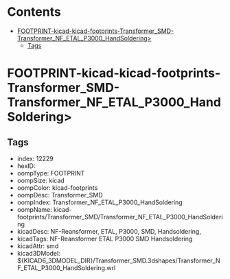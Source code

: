 



Contents
========

* [FOOTPRINT-kicad-kicad-footprints-Transformer_SMD-Transformer_NF_ETAL_P3000_HandSoldering>](#footprint-kicad-kicad-footprints-transformer_smd-transformer_nf_etal_p3000_handsoldering)
	* [Tags](#tags)

# FOOTPRINT-kicad-kicad-footprints-Transformer_SMD-Transformer_NF_ETAL_P3000_HandSoldering>

## Tags

- index: 12229
- hexID: 
- oompType: FOOTPRINT
- oompSize: kicad
- oompColor: kicad-footprints
- oompDesc: Transformer_SMD
- oompIndex: Transformer_NF_ETAL_P3000_HandSoldering
- oompName: kicad-footprints/Transformer_SMD/Transformer_NF_ETAL_P3000_HandSoldering
- kicadDesc: NF-Reansformer, ETAL, P3000, SMD, Handsoldering,
- kicadTags: NF-Reansformer ETAL P3000 SMD Handsoldering
- kicadAttr: smd
- kicad3DModel: ${KICAD6_3DMODEL_DIR}/Transformer_SMD.3dshapes/Transformer_NF_ETAL_P3000_HandSoldering.wrl
